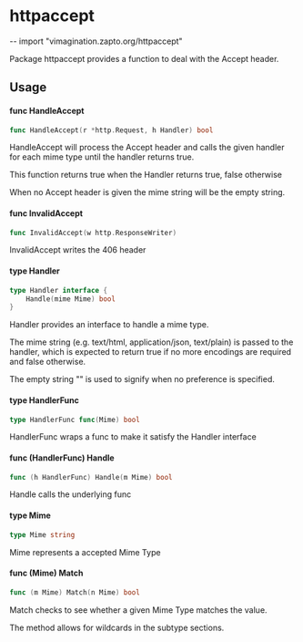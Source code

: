 # httpaccept
--
    import "vimagination.zapto.org/httpaccept"

Package httpaccept provides a function to deal with the Accept header.

## Usage

#### func  HandleAccept

```go
func HandleAccept(r *http.Request, h Handler) bool
```
HandleAccept will process the Accept header and calls the given handler for each
mime type until the handler returns true.

This function returns true when the Handler returns true, false otherwise

When no Accept header is given the mime string will be the empty string.

#### func  InvalidAccept

```go
func InvalidAccept(w http.ResponseWriter)
```
InvalidAccept writes the 406 header

#### type Handler

```go
type Handler interface {
	Handle(mime Mime) bool
}
```

Handler provides an interface to handle a mime type.

The mime string (e.g. text/html, application/json, text/plain) is passed to the
handler, which is expected to return true if no more encodings are required and
false otherwise.

The empty string "" is used to signify when no preference is specified.

#### type HandlerFunc

```go
type HandlerFunc func(Mime) bool
```

HandlerFunc wraps a func to make it satisfy the Handler interface

#### func (HandlerFunc) Handle

```go
func (h HandlerFunc) Handle(m Mime) bool
```
Handle calls the underlying func

#### type Mime

```go
type Mime string
```

Mime represents a accepted Mime Type

#### func (Mime) Match

```go
func (m Mime) Match(n Mime) bool
```
Match checks to see whether a given Mime Type matches the value.

The method allows for wildcards in the subtype sections.

